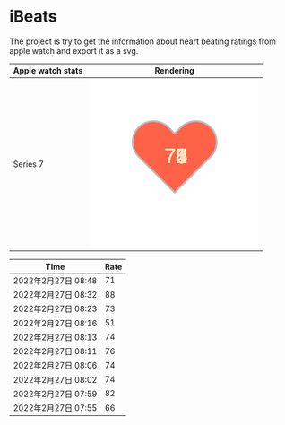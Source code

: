 # iBeats
The project is try to get the information about heart beating ratings from apple watch and export it as a svg.

| Apple watch stats | Rendering|
|--|--|
|Series 7 | ![](https://raw.githubusercontent.com/underwindfall/iBeats/main/files/heart.svg)|

<!--START_SECTION:my_heart_rate-->
| Time | Rate | 
 | ---- | ---- | 
| 2022年2月27日 08:48 | 71 |
| 2022年2月27日 08:32 | 88 |
| 2022年2月27日 08:23 | 73 |
| 2022年2月27日 08:16 | 51 |
| 2022年2月27日 08:13 | 74 |
| 2022年2月27日 08:11 | 76 |
| 2022年2月27日 08:06 | 74 |
| 2022年2月27日 08:02 | 74 |
| 2022年2月27日 07:59 | 82 |
| 2022年2月27日 07:55 | 66 |

<!--END_SECTION:my_heart_rate-->


